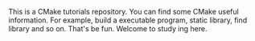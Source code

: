 This is a CMake tutorials repository. You can find some CMake useful information. For example, build a executable program, static library, find library and so on. That's be fun. Welcome to study ing here.
